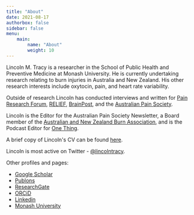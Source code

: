 ```yaml
---
title: "About"
date: 2021-08-17
authorbox: false
sidebar: false
menu: 
    main: 
        name: "About"
        weight: 10
---
```


Lincoln M. Tracy is a researcher in the School of Public Health and Preventive Medicine at Monash University. He is currently undertaking research relating to burn injuries in Australia and New Zealand. His other research interests include oxytocin, pain, and heart rate variability.

Outside of research Lincoln has conducted interviews and written for [Pain Research Forum](https://www.painresearchforum.org/), [RELIEF](http://relief.news/home/),  [BrainPost](https://www.brainpost.co/), and the [Australian Pain Society](https://www.apsoc.org.au/).

Lincoln is the Editor for the Australian Pain Society Newsletter, a Board member of the [Australian and New Zealand Burn Association](https://anzba.org.au/), and is the Podcast Editor for [One Thing](http://onething.painsci.org/). 

A brief copy of Lincoln's CV can be found [here](/files/content/about/TracyCV-February2022.pdf). 

Lincoln is most active on Twitter - [@lincolntracy](https://twitter.com/lincolntracy).

Other profiles and pages:
- [Google Scholar](https://scholar.google.com.au/citations?hl=en&user=aNS-g-AAAAAJ) 
- [Publons](https://publons.com/researcher/1310556/lincoln-m-tracy/peer-review/) 
- [ResearchGate](https://www.researchgate.net/profile/Lincoln-Tracy-2) 
- [ORCiD](https://orcid.org/0000-0002-9783-6415) 
- [Linkedin](https://www.linkedin.com/in/lincoln-tracy-14566979/)
- [Monash University](https://research.monash.edu/en/persons/lincoln-tracy)